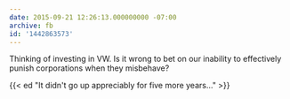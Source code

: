 ```yaml
---
date: 2015-09-21 12:26:13.000000000 -07:00
archive: fb
id: '1442863573'
---
```


Thinking of investing in VW. Is it wrong to bet on our inability to effectively punish corporations when they misbehave?

{{< ed "It didn't go up appreciably for five more years…" >}}